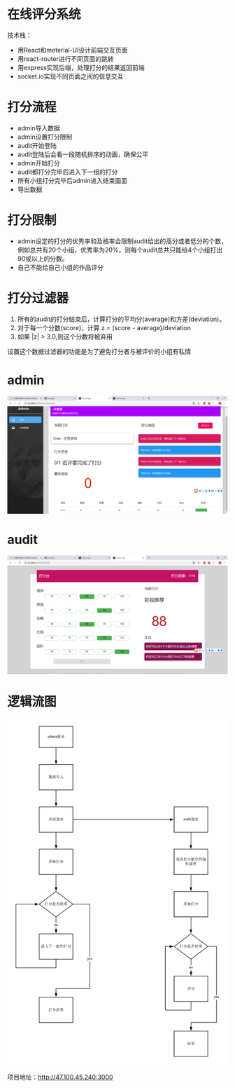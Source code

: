 ﻿# 在线评分系统

技术栈：

- 用React和meterial-UI设计前端交互页面
- 用react-router进行不同页面的跳转
- 用express实现后端，处理打分的结果返回前端
- socket.io实现不同页面之间的信息交互

# 打分流程

- admin导入数据
- admin设置打分限制
- audit开始登陆
- audit登陆后会看一段随机排序的动画，确保公平
- admin开始打分
- audit都打分完毕后进入下一组的打分
- 所有小组打分完毕后admin进入结束画面
- 导出数据

# 打分限制

- admin设定的打分的优秀率和及格率会限制audit给出的高分或者低分的个数，例如总共有20个小组，优秀率为20%，则每个audit总共只能给4个小组打出90或以上的分数。
- 自己不能给自己小组的作品评分

# 打分过滤器

1. 所有的audit的打分结束后，计算打分的平均分(average)和方差(deviation)。
2. 对于每一个分数(score)，计算 z = (score - average)/deviation
3. 如果 |z| > 3.0,则这个分数将被弃用

设置这个数据过滤器的功能是为了避免打分者与被评价的小组有私情

# admin

![admin](./pic/admin.png)

# audit

![audit](./pic/audit.PNG)

# 逻辑流图

![逻辑图](./pic/逻辑图.png)

项目地址：http://47.100.45.240:3000
